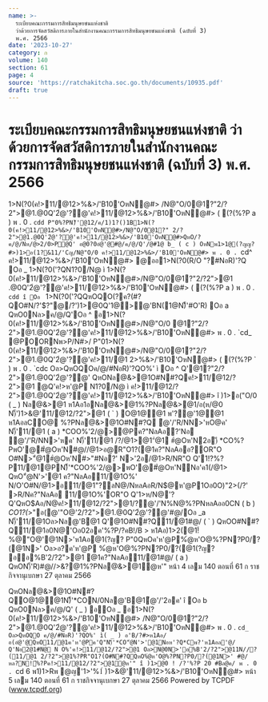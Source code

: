 ```yaml
---
name: >-
  ระเบียบคณะกรรมการสิทธิมนุษยชนแห่งชาติ
  ว่าด้วยการจัดสวัสดิการภายในสำนักงานคณะกรรมการสิทธิมนุษยชนแห่งชาติ (ฉบับที่ 3)
  พ.ศ. 2566
date: '2023-10-27'
category: ก
volume: 140
section: 61
page: 4
source: 'https://ratchakitcha.soc.go.th/documents/10935.pdf'
draft: true
---
```


# ระเบียบคณะกรรมการสิทธิมนุษยชนแห่งชาติ ว่าด้วยการจัดสวัสดิการภายในสำนักงานคณะกรรมการสิทธิมนุษยชนแห่งชาติ (ฉบับที่ 3) พ.ศ. 2566

1>N(?0(ค!>11/@12>%&>/'B10'OหN@#> /N@"O/0@1?"2/?2">@1.@0Q'2ํ@'?@'ค!>11/@12>%&>/'B10'OหN@#> ( (?(%?P a ) พ . 0 . `cdd P"0%?PN)็'@12/ค/1)1?()1B1>N(?0(ค!>11/@12>%&>/'B10'OหN@#>/N@"O/0@1?" 2/?2">@1.@0Q'2ํ@'?@'ค!>11/@12>%&>/'B10'OหN@#>QหO/?ค/@/Nห/@>2/0>P@Q' อ@0?0อํ@'@#@/ค/@/Q'/@#1@ b_ ( c ) OหNพ1>1@(?ญญ?#>)1>อ(1?&11/'Cญ/N@"O/0 ค!>11/@12>%&>/'B10'OหN@#> พ . 0 . `cd^ ค!>11/@12>%&>/'B10'OหN@#> @ออ1>N(?0(R/O "?#NอR)'?Q Oอ _ 1>N(?0('?QN1?0/N@ ì 1>N(?0(ค!>11/@12>%&>/'B10'OหN@#>/N@"O/0@1?"2/?2">@1 .@0Q'2ํ@'?@'ค!>11/@12>%&>/'B10'OหN@#> ( (?(%?P a ) พ . 0 . `cdd î Oอ ` 1>N(?0('?QQหOQO(?ค?(#?QO#N/?'$?"@/?')1>@0Q'1@>@'BN(1@N)็'#O'R) Oอ a QหO0Nล>ค/@/Q'Oอ ^ อ1>N(?0(ค!>11/@12>%&>/'B10'OหN@#>/N@"O/0 @1?"2/?2">@1.@0Q'2ํ@'?@'ค!>11/@12>%&>/'B10'OหN@#> พ . 0 . `cd_ @POORNพ>P/N#>/ P"01>N(?0(ค!>11/@12>%&>/'B10'OหN@#>/N@"O/0@1?"2/?2">@1.@0Q'2ํ@'?@'ค!>11/@1 2>%&>/'B10'OหN@#> ( (?(%?P ` ) พ . 0 . `cdc Oล>QหOQOค/@/#NอR)'?QO%' ì Oอ ^ Q'@1?"2/?2">@1.@0Q'2ํ@'?@' QหONล@&>@1O#N#?Qค!>11/@12/?2">@1 @Q'ค!>ห'@P N1?0/N@ ì ค!>11/@12/?2">@1.@0Q'2ํ@'?@'ค!>11/@12>%&>/'B10'OหN@#> î )1>อ("O/0 ( _ ) Nล@&>@1 ห1Aอ1อNล@&>@1%?PNล@&>@1/อ(ห/@0 N)็')1>&@'11/@12/?2">@1 ( ` ) O@1@@1 พ'?@'1@@1 ห1AอลCO@ %?PNล@&>@1O#N#?Q ํ@'/'R/NN>'หO@ค' N)็'11/@1 ( a ) *COO%'2/@>@Pค?"NลAอ?'Nอ ํ@'/'R/NN>'หค' N)็'11/@1 /?/@1>@1"ํ@1 #ํ@Oห'N2อ)ี *CO%?PพO'@#ํ@Oห'N#@//@1>อ@R"O1?(@1ค?"NลAออ?OR"O O#N>"ํ@1#ํ@Oห'N#>"#Nอ?' N>'2อ/@1>R/NR"O Q'1!?%?P11/@1@PN)็'*COO%'2/@>พO'@#ํ@Oห'NNอ'ค1(/@1> QหO"ํ@N'>'@1 ค?"NลAอ11/@1O%' N/O'O#N/@1>อ11/@1"?ลN@/NหลAอR/N$@ห'@P1Oอ0O)"2>(/?' >R/Nค?"NลAอ 11/@1O%'OR"O Q'1>ห/N@'?Q'QหO$Aอ/N@ค!>11/@12/?2">@1/?ํ@'/'N%N@%?PNหลAออ0CN ( b ) *CO1?(*>"อ(@'"O@'2/?2">@1.@0Q'2ํ@'?@'#@/Oอ _a N)็'11/@1Oล>Nล@'B@1 Q'@1O#N#?Q11/@1#@/ ( ` ) QหOO#N#?Q11/@1อ0N@'Oอ02อค'%?P/?คB!/B > ห1Aอ)1>2(@1!์%@"O@'@1N>'ห1Aอ@1(?ญ? P"0QหOค'ห'@P%ํ@ห'O@%?PN?P0/?(@1N>' Oล>อ?ค'ห'@P %ํ@ห'O@%?PN?P0/?(@1(?ญ? ออ%B'2/?2">@1 @1ค?"NลAอ11/@1#@/ ( a ) QหON)็'R)#@//>&?@1%?PNล@&>@1ํ@ห'" หน้า 4 เลม 140 ตอนที่ 61 ก ราชกิจจานุเบกษา 27 ตุลาคม 2566

QหONล@&>@1O#N#?QO@1@@1N)็'*CON/0Nล@'B@1ํ@'/'2อค' î Oอ b QหO0Nล>ค/@/Q' ( _ ) อOอ _ อ1>N(?0(ค!>11/@12>%&>/'B10'OหN@#> /N@"O/0@1?"2/?2">@1.@0Q'2ํ@'?@'ค!>11/@12>%&>/'B10'OหN@#> พ . 0 . `cd_ Oล>QหOQO ค/@/#NอR)'?QO%' ì( _ ) อ'B/?#>ห1Aอ/อ(อํ@'@QหO11/@1ค'ห'@Pค'Q"N)็'*CO"ํ@N'>'@1Nอห'?Q*Cพ?'ห1Aอล'@/ Q'Nอ2@1#N@ N O%'ค!>11/@12/?2">@1 Oล>N@0N>'อ%B'2/?2">@11N//?(11/@1 2/?2">@1%?PR"O1?(O#N#?QQหO%ํ@ห'O@%?PN?P0/?(@1N>' #@/หล?N!์%?Pค!>11/@12/?2">@1ํ@ห'" î )1>@0 ! /?'%?P 20 #Bล@ค/ พ . 0 . `cd 6 พ1)1>Rพ @ญ'1>'%1์ )1>&@'11/@12>%&>/'B10'OหN@#> หน้า 5 เลม 140 ตอนที่ 61 ก ราชกิจจานุเบกษา 27 ตุลาคม 2566 Powered by TCPDF (www.tcpdf.org)
